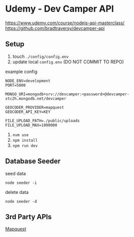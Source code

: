 # Udemy - Dev Camper API

<https://www.udemy.com/course/nodejs-api-masterclass/>
<https://github.com/bradtraversy/devcamper-api>

## Setup

1. touch `./config/config.env`
2. update local `config.env` (DO NOT COMMIT TO REPO)

example config

```
NODE_ENV=development
PORT=5000

MONGO_URI=mongodb+srv://devcamper:<password>@devcamper-xtc2h.mongodb.net/devcamper

GEOCODER_PROVIDER=mapquest
GEOCODER_API_KEY=KEY

FILE_UPLOAD_PATH=./public/uploads
FILE_UPLOAD_MAX=1000000
```

1. `nvm use`
1. `npm install`
1. `npm run dev`

## Database Seeder

seed data

```
node seeder -i
```

delete data

```
node seeder -d
```

## 3rd Party APIs

[Mapquest](https://developer.mapquest.com/user/me/apps)
